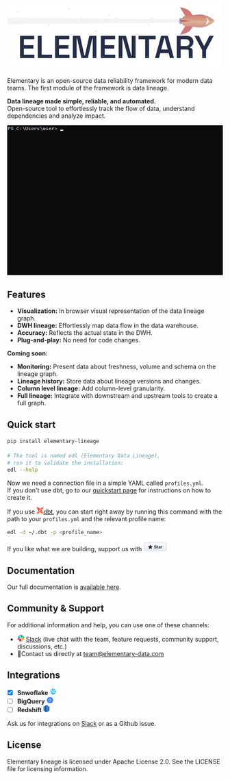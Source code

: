 ![](static/headline-git.png)

Elementary is an open-source data reliability framework for modern data teams.
The first module of the framework is data lineage.

**Data lineage made simple, reliable, and automated.**  
Open-source tool to effortlessly track the flow of data, understand dependencies and analyze impact.

![](static/demo_elementary_final.gif)


## Features

* **Visualization:** In browser visual representation of the data lineage graph. 
* **DWH lineage:** Effortlessly map data flow in the data warehouse. 
* **Accuracy:** Reflects the actual state in the DWH.
* **Plug-and-play:** No need for code changes.

**Coming soon:**

* **Monitoring:** Present data about freshness, volume and schema on the lineage graph.
* **Lineage history:** Store data about lineage versions and changes.
* **Column level lineage:** Add column-level granularity.
* **Full lineage:** Integrate with downstream and upstream tools to create a full graph.

## Quick start

```bash
pip install elementary-lineage

# The tool is named edl (Elementary Data Lineage),
# run it to validate the installation:
edl --help
```

Now we need a connection file in a simple YAML called `profiles.yml`.   
If you don't use dbt, go to our [quickstart page](https://docs.elementary-data.com/quickstart#requirements) for instructions on how to create it. 

If you use ![](static/dbt-16.png)[dbt](https://www.getdbt.com/), you can start right away by running this command with the path to your `profiles.yml` and the relevant profile name:

```bash
edl -d ~/.dbt -p <profile_name>
```

If you like what we are building, support us with [![](static/star.png)](https://github.com/oravi/lineage/stargazers)

## Documentation

Our full documentation is [available here](https://docs.elementary-data.com/).

## Community & Support

For additional information and help, you can use one of these channels:

* ![](static/slack-16.png) [Slack](https://join.slack.com/t/elementary-community/shared_invite/zt-uehfrq2f-zXeVTtXrjYRbdE_V6xq4Rg) \(live chat with the team, feature requests, community support, discussions, etc.\)
* 📧Contact us directly at [team@elementary-data.com](mailto:team@elementary-data.com)

## **Integrations**

* [x] **Snwoflake** ![](static/snowflake-16.png)
* [ ] **BigQuery**  ![](static/bigquery-16.png) 
* [ ] **Redshift**  ![](static/redshift-16.png) 

Ask us for integrations on [Slack](https://join.slack.com/t/elementary-community/shared_invite/zt-uehfrq2f-zXeVTtXrjYRbdE_V6xq4Rg) or as a Github issue.

## **License**

Elementary lineage is licensed under Apache License 2.0. See the LICENSE file for licensing information.

